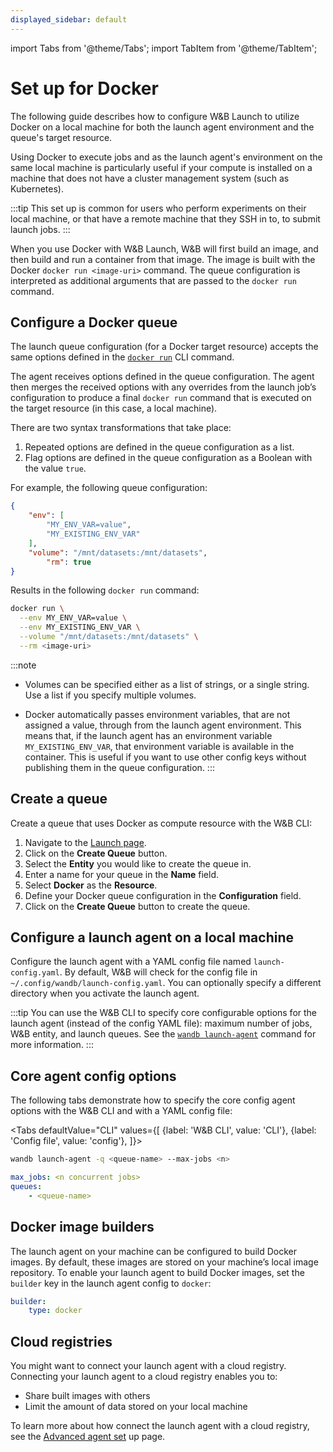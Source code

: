 ```yaml
---
displayed_sidebar: default
---
```

import Tabs from '@theme/Tabs';
import TabItem from '@theme/TabItem';

# Set up for Docker
The following guide describes how to configure W&B Launch to utilize Docker on a local machine for both the launch agent environment and the queue's target resource.

Using Docker to execute jobs and as the launch agent's environment on the same local machine is particularly useful if your compute is installed on a machine that does not have a cluster management system (such as Kubernetes). 

:::tip
This set up is common for users who perform experiments on their local machine, or that have a remote machine that they SSH in to, to submit launch jobs. 
:::

When you use Docker with W&B Launch, W&B will first build an image, and then build and run a container from that image. The image is built with the Docker `docker run <image-uri>` command. The queue configuration is interpreted as additional arguments that are passed to the `docker run` command.

<!-- Future: Insert diagram -->

## Configure a Docker queue

<!-- The launch queue configuration for a Docker target compute resource accepts the same options defined for the [docker run command](https://www.notion.so/Set-up-for-Docker-e784819393af47e3bba43c648abc67cb?pvs=21). W&B Launch will take the launch queue's configuration you define and reformat it execute the `docker run` command. There are two transformations that take place: -->

The launch queue configuration (for a Docker target resource) accepts the same options defined in the [`docker run`](../../ref/cli/wandb-docker-run.md) CLI command.

The agent receives options defined in the queue configuration. The agent then merges the received options with any overrides from the launch job’s configuration to produce a final `docker run` command that is executed on the target resource (in this case, a local machine).

There are two syntax transformations that take place:

1. Repeated options are defined in the queue configuration as a list.
2. Flag options are defined in the queue configuration as a Boolean with the value `true`.

For example, the following queue configuration:

```json 
{
    "env": [
        "MY_ENV_VAR=value",
        "MY_EXISTING_ENV_VAR"
    ],
    "volume": "/mnt/datasets:/mnt/datasets",
		"rm": true
}
```

Results in the following `docker run` command:

```bash
docker run \
  --env MY_ENV_VAR=value \
  --env MY_EXISTING_ENV_VAR \
  --volume "/mnt/datasets:/mnt/datasets" \
  --rm <image-uri>
```

:::note
* Volumes can be specified either as a list of strings, or a single string. Use a list if you specify multiple volumes.

* Docker automatically passes environment variables, that are not assigned a value, through from the launch agent environment. This means that, if the launch agent has an environment variable `MY_EXISTING_ENV_VAR`, that environment variable is available in the container. This is useful if you want to use other config keys without publishing them in the queue configuration.
:::

## Create a queue

Create a queue that uses Docker as compute resource with the W&B CLI:

1. Navigate to the [Launch page](https://wandb.ai/launch).
2. Click on the **Create Queue** button.
3. Select the **Entity** you would like to create the queue in.
4. Enter a name for your queue in the **Name** field.
5. Select **Docker** as the **Resource**.
6. Define your Docker queue configuration in the **Configuration** field.
7. Click on the **Create Queue** button to create the queue.


## Configure a launch agent on a local machine 

Configure the launch agent with a YAML config file named `launch-config.yaml`. By default, W&B will check for the config file in `~/.config/wandb/launch-config.yaml`. You can optionally specify a different directory when you activate the launch agent.

:::tip
You can use the W&B CLI to specify core configurable options for the launch agent (instead of the config YAML file): maximum number of jobs, W&B entity, and launch queues. See the [`wandb launch-agent`](../../ref/cli/wandb-launch-agent.md) command for more information.
:::

## Core agent config options

The following tabs demonstrate how to specify the core config agent options with the W&B CLI and with a YAML config file:

<Tabs
  defaultValue="CLI"
  values={[
    {label: 'W&B CLI', value: 'CLI'},
    {label: 'Config file', value: 'config'},
  ]}>
  <TabItem value="CLI">

```bash
wandb launch-agent -q <queue-name> --max-jobs <n>
```

  </TabItem>
  <TabItem value="config">

```yaml title="launch-config.yaml"
max_jobs: <n concurrent jobs>
queues:
	- <queue-name>
```

  </TabItem>
</Tabs>

## Docker image builders 
The launch agent on your machine can be configured to build Docker images. By default, these images are stored on your machine’s local image repository. To enable your launch agent to build Docker images, set the `builder` key in the launch agent config to `docker`:

```yaml title="launch-config.yaml"
builder:
	type: docker
```

## Cloud registries 
You might want to connect your launch agent with a cloud registry. Connecting your launch agent to a cloud registry enables you to:
* Share built images with others
* Limit the amount of data stored on your local machine 

To learn more about how connect the launch agent with a cloud registry, see the [Advanced agent set](./setup-agent-advanced.md) up page. 

